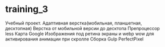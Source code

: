 # training_3
Учебный проект.
Адаптивная верстка(мобильная, планшетная, десктопная)
Верстка от мобильной версии до десктопа
Препроцессор less
Карта Google
Изображения под ретина экраны и webp
wow для активирования анимации при скролле
Сборка Gulp
PerfectPixel
